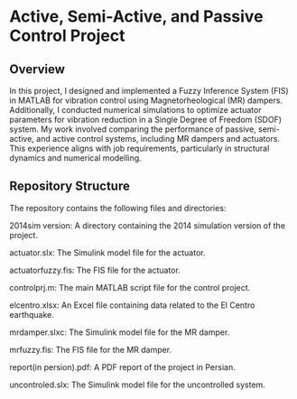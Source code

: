 # Active, Semi-Active, and Passive Control Project
## Overview
In this project, I designed and implemented a Fuzzy Inference System (FIS) in MATLAB for vibration control using Magnetorheological (MR) dampers. Additionally, I conducted numerical simulations to optimize actuator parameters for vibration reduction in a Single Degree of Freedom (SDOF) system. My work involved comparing the performance of passive, semi-active, and active control systems, including MR dampers and actuators. This experience aligns with job requirements, particularly in structural dynamics and numerical modelling.

## Repository Structure
The repository contains the following files and directories:

2014sim version: A directory containing the 2014 simulation version of the project.

actuator.slx: The Simulink model file for the actuator.

actuatorfuzzy.fis: The FIS file for the actuator.

controlprj.m: The main MATLAB script file for the control project.

elcentro.xlsx: An Excel file containing data related to the El Centro earthquake.

mrdamper.slxc: The Simulink model file for the MR damper.

mrfuzzy.fis: The FIS file for the MR damper.

report(in persion).pdf: A PDF report of the project in Persian.

uncontroled.slx: The Simulink model file for the uncontrolled system.

